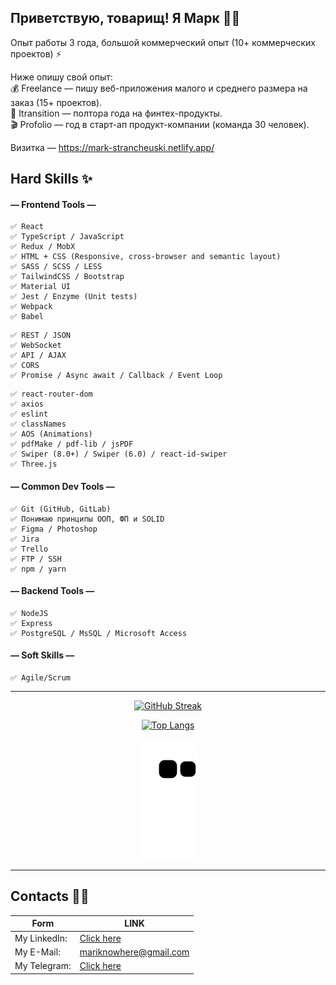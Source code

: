 
## Приветствую, товарищ! Я Марк 👋😄

Опыт работы 3 года, большой коммерческий опыт (10+ коммерческих проектов) ⚡

Ниже опишу свой опыт: \
💰 Freelance — пишу веб-приложения малого и среднего размера на заказ (15+ проектов). \
💼 Itransition — полтора года на финтех-продукты.\
🎬 Profolio — год в старт-ап продукт-компании (команда 30 человек).

Визитка — https://mark-strancheuski.netlify.app/

## Hard Skills ✨

#### — Frontend Tools — 
~~~
✅ React 
✅ TypeScript / JavaScript
✅ Redux / MobX
✅ HTML + CSS (Responsive, cross-browser and semantic layout)
✅ SASS / SCSS / LESS
✅ TailwindCSS / Bootstrap
✅ Material UI
✅ Jest / Enzyme (Unit tests)
✅ Webpack
✅ Babel
~~~
~~~
✅ REST / JSON
✅ WebSocket
✅ API / AJAX
✅ CORS
✅ Promise / Async await / Callback / Event Loop
~~~
~~~
✅ react-router-dom
✅ axios
✅ eslint
✅ classNames
✅ AOS (Animations)
✅ pdfMake / pdf-lib / jsPDF
✅ Swiper (8.0+) / Swiper (6.0) / react-id-swiper
✅ Three.js
~~~

#### — Common Dev Tools —
~~~
✅ Git (GitHub, GitLab)
✅ Понимаю принципы ООП, ФП и SOLID
✅ Figma / Photoshop
✅ Jira
✅ Trello
✅ FTP / SSH
✅ npm / yarn
~~~

#### — Backend Tools —
~~~
✅ NodeJS
✅ Express
✅ PostgreSQL / MsSQL / Microsoft Access
~~~

#### — Soft Skills —
~~~
✅ Agile/Scrum
~~~

---

<div align="center">
 
[![GitHub Streak](http://github-readme-streak-stats.herokuapp.com?user=mariknowhere&theme=flag-india&background=white)](https://git.io/streak-stats)

[![Top Langs](https://github-readme-stats.vercel.app/api/top-langs/?username=mariknowhere&count_private=true&layout=compact&theme=flag-india)](https://github.com/anuraghazra/github-readme-stats)

![Snake animation](https://github.com/rafaballerini/rafaballerini/blob/output/github-contribution-grid-snake.svg)

 </div>

---

## Contacts 💬🤔
| Form | LINK |
| ------ | ------ |
| My LinkedIn: | [Click here](https://www.linkedin.com/in/mariknowhere/) |
| My E-Mail: | mariknowhere@gmail.com |
| My Telegram: | [Click here](https://t.me/maybebabythink) |



<!--
- 🔭 I’m currently working on ...
- 🌱 I’m currently learning ...
- 👯 I’m looking to collaborate on ...
- 📫 How to reach me: ...
-->
